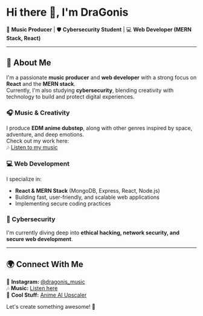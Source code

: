 # Hi there 👋, I'm DraGonis  

🎵 **Music Producer** | 🛡️ **Cybersecurity Student** | 💻 **Web Developer (MERN Stack, React)**  

---

## 🚀 About Me  
I'm a passionate **music producer** and **web developer** with a strong focus on **React** and the **MERN stack**.  
Currently, I'm also studying **cybersecurity**, blending creativity with technology to build and protect digital experiences.  

### 🎧 Music & Creativity  
I produce **EDM anime dubstep**, along with other genres inspired by space, adventure, and deep emotions.  
Check out my work here:  
🎶 [Listen to my music](https://linktr.ee/dragonis)  

### 💻 Web Development  
I specialize in:  
- **React & MERN Stack** (MongoDB, Express, React, Node.js)  
- Building fast, user-friendly, and scalable web applications  
- Implementing secure coding practices  

### 📡 Cybersecurity  
I'm currently diving deep into **ethical hacking, network security, and secure web development**.  

---

## 🌍 Connect With Me  
📸 **Instagram:** [@dragonis_music](https://www.instagram.com/dragonis_music/)  
🎶 **Music:** [Listen here](https://linktr.ee/dragonis)  
🔗 **Cool Stuff:** [Anime AI Upscaler](https://real-cugan.animesales.xyz/)  

Let's create something awesome! 🚀  

